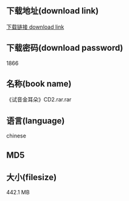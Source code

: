 ## 下载地址(download link)
[下载链接 download link](https://tutu365.netlify.app/?s=%E3%80%8A%E8%AF%95%E9%9F%B3%E9%87%91%E8%80%B3%E6%9C%B5%E3%80%8BCD2.rar)

## 下载密码(download password)
1866

## 名称(book name)
《试音金耳朵》CD2.rar.rar

## 语言(language)
chinese

## MD5


## 大小(filesize)
442.1 MB
